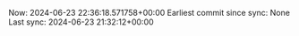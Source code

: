 Now: 2024-06-23 22:36:18.571758+00:00 Earliest commit since sync: None Last sync: 2024-06-23 21:32:12+00:00
